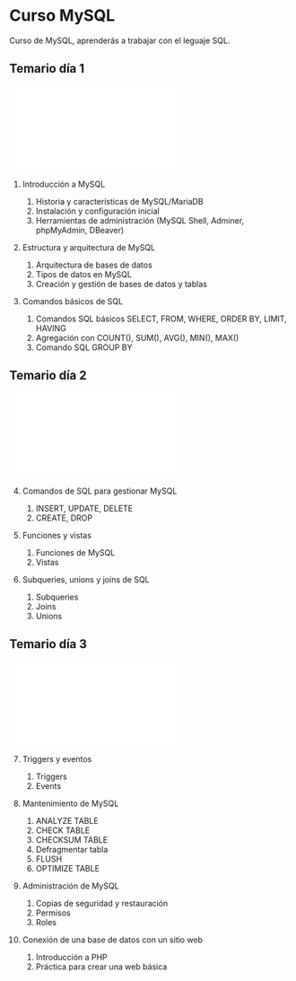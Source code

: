# Curso MySQL

Curso de MySQL, aprenderás a trabajar con el leguaje SQL.

## Temario día 1

![Presentación día 1](mysql_dia1.pdf)

1. Introducción a MySQL
	1. Historia y características de MySQL/MariaDB
	2. Instalación y configuración inicial
	3. Herramientas de administración (MySQL Shell, Adminer, phpMyAdmin, DBeaver)

2. Estructura y arquitectura de MySQL
	1. Arquitectura de bases de datos
	2. Tipos de datos en MySQL
	3. Creación y gestión de bases de datos y tablas

3. Comandos básicos de SQL
	1. Comandos SQL básicos SELECT, FROM, WHERE, ORDER BY, LIMIT, HAVING
	2. Agregación con COUNT(), SUM(), AVG(), MIN(), MAX()
	3. Comando SQL GROUP BY

## Temario día 2

![Presentación día 2](mysql_dia2.pdf)

4. Comandos de SQL para gestionar MySQL
	1. INSERT, UPDATE, DELETE
	2. CREATE, DROP

5. Funciones y vistas
	1. Funciones de MySQL
	2. Vistas

6. Subqueries, unions y joins de SQL
	1. Subqueries
	2. Joins
	3. Unions

## Temario día 3

![Presentación día 3](mysql_dia3.pdf)

7. Triggers y eventos
	1. Triggers
	2. Events

8. Mantenimiento de MySQL
	1. ANALYZE TABLE
	2. CHECK TABLE
	3. CHECKSUM TABLE
	4. Defragmentar tabla
	5. FLUSH
	6. OPTIMIZE TABLE

9. Administración de MySQL
	1. Copias de seguridad y restauración
	2. Permisos
	3. Roles

10. Conexión de una base de datos con un sitio web
	1. Introducción a PHP
	2. Práctica para crear una web básica
